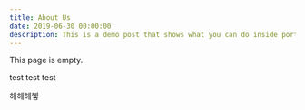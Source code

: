 ```yaml
---
title: About Us
date: 2019-06-30 00:00:00
description: This is a demo post that shows what you can do inside portfolio and blog posts. We’ve included everything you need to create engaging posts and case studies to show off your work in a beautiful way.
---
```


This page is empty.

test
test
test


헤헤헤헿
